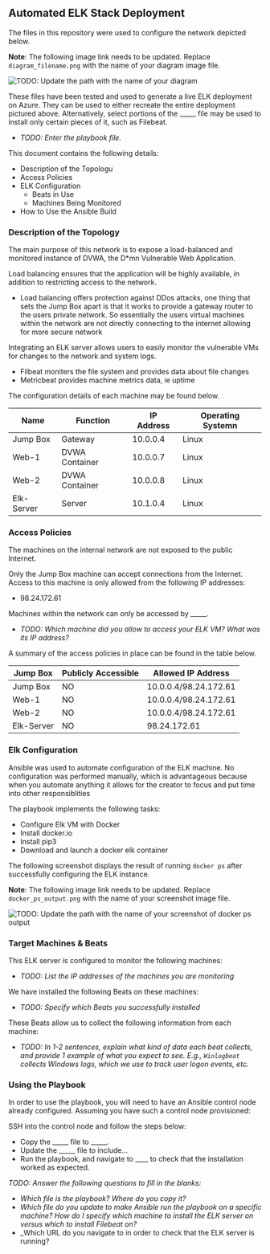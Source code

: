 ## Automated ELK Stack Deployment

The files in this repository were used to configure the network depicted below.

**Note**: The following image link needs to be updated. Replace `diagram_filename.png` with the name of your diagram image file.  

![TODO: Update the path with the name of your diagram](Images/diagram_filename.png)

These files have been tested and used to generate a live ELK deployment on Azure. They can be used to either recreate the entire deployment pictured above. Alternatively, select portions of the _____ file may be used to install only certain pieces of it, such as Filebeat.

  - _TODO: Enter the playbook file._

This document contains the following details:
- Description of the Topologu
- Access Policies
- ELK Configuration
  - Beats in Use
  - Machines Being Monitored
- How to Use the Ansible Build


### Description of the Topology

The main purpose of this network is to expose a load-balanced and monitored instance of DVWA, the D*mn Vulnerable Web Application.

Load balancing ensures that the application will be highly available, in addition to restricting access to the network.
- Load balancing offers protection against DDos attacks, one thing that sets the Jump Box apart is that it works to provide a gateway router to the users private network. So essentially the users virtual machines within the network are not directly connecting to the internet allowing for more secure network 

Integrating an ELK server allows users to easily monitor the vulnerable VMs for changes to the network and system logs.
- Filbeat moniters the file system and provides data about file changes 
- Metricbeat provides machine metrics data, ie uptime

The configuration details of each machine may be found below.

| Name       | Function       | IP Address | Operating Systemn |
|------------|----------------|------------|-------------------|
| Jump Box   | Gateway        | 10.0.0.4   | Linux             |
| Web-1      | DVWA Container | 10.0.0.7   | Linux             |
| Web-2      | DVWA Container | 10.0.0.8   | Linux             |
| Elk-Server | Server         | 10.1.0.4   | Linux             |

### Access Policies

The machines on the internal network are not exposed to the public Internet. 

Only the Jump Box machine can accept connections from the Internet. Access to this machine is only allowed from the following IP addresses:
- 98.24.172.61

Machines within the network can only be accessed by _____.
- _TODO: Which machine did you allow to access your ELK VM? What was its IP address?_

A summary of the access policies in place can be found in the table below.

| Jump Box   | Publicly Accessible  | Allowed IP Address    |
|------------|----------------------|-----------------------|
| Jump Box   |          NO          | 10.0.0.4/98.24.172.61 |
| Web-1      |          NO          | 10.0.0.4/98.24.172.61 |
| Web-2      |          NO          | 10.0.0.4/98.24.172.61 |
| Elk-Server | NO                   | 98.24.172.61          |

### Elk Configuration

Ansible was used to automate configuration of the ELK machine. No configuration was performed manually, which is advantageous because when you automate anything it allows for the creator to focus and put time into other responsiblities 


The playbook implements the following tasks:
- Configure Elk VM with Docker
- Install docker.io
- Install pip3
- Download and launch a docker elk container

The following screenshot displays the result of running `docker ps` after successfully configuring the ELK instance.

**Note**: The following image link needs to be updated. Replace `docker_ps_output.png` with the name of your screenshot image file.  


![TODO: Update the path with the name of your screenshot of docker ps output](Images/docker_ps_output.png)

### Target Machines & Beats
This ELK server is configured to monitor the following machines:
- _TODO: List the IP addresses of the machines you are monitoring_

We have installed the following Beats on these machines:
- _TODO: Specify which Beats you successfully installed_

These Beats allow us to collect the following information from each machine:
- _TODO: In 1-2 sentences, explain what kind of data each beat collects, and provide 1 example of what you expect to see. E.g., `Winlogbeat` collects Windows logs, which we use to track user logon events, etc._

### Using the Playbook
In order to use the playbook, you will need to have an Ansible control node already configured. Assuming you have such a control node provisioned: 

SSH into the control node and follow the steps below:
- Copy the _____ file to _____.
- Update the _____ file to include...
- Run the playbook, and navigate to ____ to check that the installation worked as expected.

_TODO: Answer the following questions to fill in the blanks:_
- _Which file is the playbook? Where do you copy it?_
- _Which file do you update to make Ansible run the playbook on a specific machine? How do I specify which machine to install the ELK server on versus which to install Filebeat on?_
- _Which URL do you navigate to in order to check that the ELK server is running?
